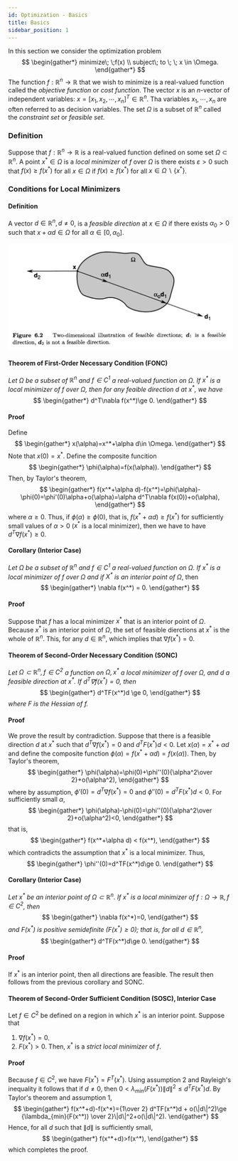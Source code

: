 ```yaml
---
id: Optimization - Basics
title: Basics
sidebar_position: 1
---
```


In this section we consider the optimization problem
$$
\begin{gather*}
minimize\; \;f(x) \\
subject\; to \; \; x \in \Omega.
\end{gather*}
$$
The function $f:\mathbb{R}^n \to \mathbb{R}$ that we wish to minimize is a real-valued function called the *objective function* or *cost function*. The vector $x$ is an $n$-vector of independent variables: $x=[x_1,x_2,\cdots,x_n]^T\in\mathbb{R}^n$. Tha variables $x_1,\cdots,x_n$ are often referred to as decision variables. The set $\Omega$ is a subset of $\mathbb{R}^n$ called the *constraint set* or *feasible set*.

### Definition

Suppose that $f:\mathbb{R}^n\to \mathbb{R}$ is a real-valued function defined on some set $\Omega \subset \mathbb{R}^n$. A point $x^* \in \Omega$ is a *local minimizer* of $f$ over $\Omega$ is there exists $\varepsilon > 0$ such that $f(x)\ge f(x^*)$ for all $x \in \Omega$ if $f(x)\ge f(x^*)$ for all $x \in \Omega \backslash \{x^*\}$.

### Conditions for Local Minimizers

#### Definition

A vector $d \in \mathbb{R}^n, d \ne 0$, is a *feasible direction* at $x \in \Omega$ if there exists $\alpha_0>0$ such that $x+\alpha d\in \Omega$ for all $\alpha \in [0,\alpha_0]$.

![](/img/Optimization/feasible_direction.png)

#### Theorem of First-Order Necessary Condition (FONC)

*Let $\Omega$ be a subset of $\mathbb{R}^n$ and $f\in C^1$ a real-valued function on $\Omega$. If *$x^*$* is a local minimizer of $f$ over $\Omega$, then for any feaible direction $d$ at *$x^*$*, we have*
$$
\begin{gather*}
d^T\nabla f(x^*)\ge 0.
\end{gather*}
$$

#### Proof

Define
$$
\begin{gather*}
x(\alpha)=x^*+\alpha d\in \Omega.
\end{gather*}
$$
Note that $x(0) = x^*$. Define the composite funcition
$$
\begin{gather*}
\phi(\alpha)=f(x(\alpha)).
\end{gather*}
$$
Then, by Taylor's theorem,
$$
\begin{gather*}
f(x^*+\alpha d)-f(x^*)=\phi(\alpha)-\phi(0)=\phi'(0)\alpha+o(\alpha)=\alpha d^T\nabla f(x(0))+o(\alpha),
\end{gather*}
$$
where $\alpha\ge 0$. Thus, if $\phi(\alpha)\ge \phi(0)$, that is, $f(x^*+\alpha d) \ge f(x^*)$ for sufficiently small values of $\alpha > 0$ ($x^*$ is a local minimizer), then we have to have $d^T\nabla f(x^*)\ge 0$.

#### Corollary (Interior Case)

*Let $\Omega$ be a subset of $\mathbb{R}^n$ and $f\in C^1$ a real-valued function on $\Omega$. If *$x^*$* is a local minimizer of $f$ over $\Omega$ and if *$X^*$* is an interior point of $\Omega$*, then
$$
\begin{gather*}
\nabla f(x^*) = 0.
\end{gather*}
$$

#### Proof

Suppose that $f$ has a local minimizer $x^*$ that is an interior point of $\Omega$. Because $x^*$ is an interior point of $\Omega$, the set of feasible dierctions at $x^*$ is the whole of $\mathbb{R}^n$. This, for any $d\in \mathbb{R}^n$, which implies that $\nabla f(x^*)=0$.

#### Theorem of Second-Order Necessary Condition (SONC)

_Let $\Omega \subset \mathbb{R}^n, f \in C^2$ a function on $\Omega, x^*$ a local minimizer of $f$ over $\Omega$, and $d$ a feasible direction at $x^*$. If $d^T\nabla f(x^*)=0$, then_
$$
\begin{gather*}
d^TF(x^*)d \ge 0,
\end{gather*}
$$
_where $F$ is the Hessian of $f$._

#### Proof

We prove the result by contradiction. Suppose that there is a feasible direction $d$ at $x^*$ such that $d^T\nabla f(x^*) = 0$ and $d^TF(x^*)d < 0$. Let $x(\alpha)=x^*+\alpha d$ and define the composite function $\phi(\alpha)=f(x^*+\alpha d)=f(x(\alpha))$. Then, by Taylor's theorem,
$$
\begin{gather*}
\phi(\alpha)=\phi(0)+\phi''(0){\alpha^2\over 2}+o(\alpha^2),
\end{gather*}
$$
where by assumption, $\phi'(0) = d^T\nabla f(x^*)=0$ and $\phi''(0)=d^TF(x^*)d<0$. For sufficiently small $\alpha$,
$$
\begin{gather*}
\phi(\alpha)-\phi(0)=\phi''(0){\alpha^2\over 2}+o(\alpha^2)<0,
\end{gather*}
$$
that is,
$$
\begin{gather*}
f(x^*+\alpha d) < f(x^*),
\end{gather*}
$$
which contradicts the assumption that $x^*$ is a local minimizer. Thus, 
$$
\begin{gather*}
\phi''(0)=d^TF(x^*)d\ge 0.
\end{gather*}
$$

#### Corollary (Interior Case)

_Let $x^*$ be an interior point of $\Omega \subset \mathbb{R}^n$. If $x^*$ is a local minimizer of $f:\Omega\to\mathbb{R},f\in C^2$, then_
$$
\begin{gather*}
\nabla f(x^*)=0,
\end{gather*}
$$
_and $F(x^*)$ is positive semidefinite ($F(x^*)\ge 0$); that is, for all $d\in \mathbb{R}^n$,_
$$
\begin{gather*}
d^TF(x^*)d\ge 0.
\end{gather*}
$$

#### Proof

If $x^*$ is an interior point, then all directions are feasible. The result then follows from the previous corollary and SONC.

#### Theorem of Second-Order Sufficient Condition (SOSC), Interior Case

Let $f \in C^2$ be defined on a region in which $x^*$ is an interior point. Suppose that
1. $\nabla f(x^*) = 0$.
2. $F(x^*) > 0$.
Then, $x^*$ is a _strict local minimizer_ of $f$.

#### Proof

Because $f\in C^2$, we have $F(x^*)=F^T(x^*)$. Using assumption 2 and Rayleigh's inequality it follows that if $d\ne 0$, then $0<\lambda_{min}(F(x^*))\|d\|^2\le d^TF(x^*)d$. By Taylor's theorem and assumption 1,
$$
\begin{gather*}
f(x^*+d)-f(x^*)={1\over 2} d^TF(x^*)d + o(\|d\|^2)\ge {\lambda_{min}(F(x^*)) \over 2}\|d\|^2+o(\|d\|^2).
\end{gather*}
$$
Hence, for all $d$ such that $\|d\|$ is sufficiently small,
$$
\begin{gather*}
f(x^*+d)>f(x^*),
\end{gather*}
$$
which completes the proof.